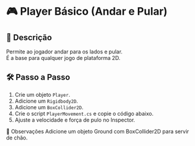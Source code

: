 # 🎮 Player Básico (Andar e Pular)

## 📖 Descrição
Permite ao jogador andar para os lados e pular.  
É a base para qualquer jogo de plataforma 2D.

## 🛠️ Passo a Passo
1. Crie um objeto `Player`.
2. Adicione um `Rigidbody2D`.
3. Adicione um `BoxCollider2D`.
4. Crie o script `PlayerMovement.cs` e copie o código abaixo.
5. Ajuste a velocidade e força de pulo no Inspector.

🔎 Observações
Adicione um objeto Ground com BoxCollider2D para servir de chão.

